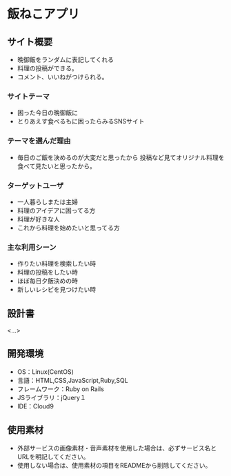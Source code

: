 # 飯ねこアプリ

## サイト概要

- 晩御飯をランダムに表記してくれる
- 料理の投稿ができる。
- コメント、いいねがつけられる。
### サイトテーマ
- 困った今日の晩御飯に
- とりあえす食べるもに困ったらみるSNSサイト

### テーマを選んだ理由
- 毎日のご飯を決めるのが大変だと思ったから
投稿など見てオリジナル料理を食べて見たいと思ったから。

### ターゲットユーザ
- 一人暮らしまたは主婦
- 料理のアイデアに困ってる方
- 料理が好きな人
- これから料理を始めたいと思ってる方

### 主な利用シーン
- 作りたい料理を検索したい時
- 料理の投稿をしたい時
- ほぼ毎日夕飯決めの時
- 新しいレシピを見つけたい時

## 設計書
<...>

## 開発環境
- OS：Linux(CentOS)
- 言語：HTML,CSS,JavaScript,Ruby,SQL
- フレームワーク：Ruby on Rails
- JSライブラリ：jQuery１
- IDE：Cloud9

## 使用素材
- 外部サービスの画像素材・音声素材を使用した場合は、必ずサービス名とURLを明記してください。
- 使用しない場合は、使用素材の項目をREADMEから削除してください。